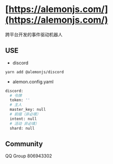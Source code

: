 # [https://alemonjs.com/](https://alemonjs.com/)

跨平台开发的事件驱动机器人

## USE

- discord

```sh
yarn add @alemonjs/discord
```

- alemon.config.yaml

```sh
discord:
  # 令牌
  token: ''
  # 主人
  master_key: null
  # 前缀（非必填）
  intent: null
  # 活动 非必填）
  shard: null
```

## Community

QQ Group 806943302
